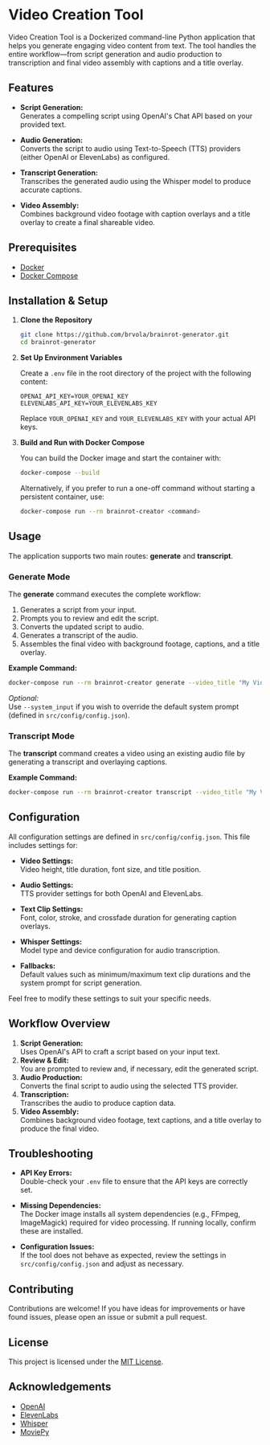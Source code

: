 # Video Creation Tool

Video Creation Tool is a Dockerized command-line Python application that helps you generate engaging video content from text. The tool handles the entire workflow—from script generation and audio production to transcription and final video assembly with captions and a title overlay.

## Features

- **Script Generation:**  
  Generates a compelling script using OpenAI's Chat API based on your provided text.

- **Audio Generation:**  
  Converts the script to audio using Text-to-Speech (TTS) providers (either OpenAI or ElevenLabs) as configured.

- **Transcript Generation:**  
  Transcribes the generated audio using the Whisper model to produce accurate captions.

- **Video Assembly:**  
  Combines background video footage with caption overlays and a title overlay to create a final shareable video.

## Prerequisites

- [Docker](https://docs.docker.com/get-docker/)
- [Docker Compose](https://docs.docker.com/compose/install/)

## Installation & Setup

1. **Clone the Repository**

   ```bash
   git clone https://github.com/brvola/brainrot-generator.git
   cd brainrot-generator
   ```

2. **Set Up Environment Variables**

   Create a `.env` file in the root directory of the project with the following content:

   ```env
   OPENAI_API_KEY=YOUR_OPENAI_KEY
   ELEVENLABS_API_KEY=YOUR_ELEVENLABS_KEY
   ```

   Replace `YOUR_OPENAI_KEY` and `YOUR_ELEVENLABS_KEY` with your actual API keys.

3. **Build and Run with Docker Compose**

   You can build the Docker image and start the container with:

   ```bash
   docker-compose --build
   ```

   Alternatively, if you prefer to run a one-off command without starting a persistent container, use:

   ```bash
   docker-compose run --rm brainrot-creator <command>
   ```

## Usage

The application supports two main routes: **generate** and **transcript**.

### Generate Mode

The **generate** command executes the complete workflow:
1. Generates a script from your input.
2. Prompts you to review and edit the script.
3. Converts the updated script to audio.
4. Generates a transcript of the audio.
5. Assembles the final video with background footage, captions, and a title overlay.

**Example Command:**

```bash
docker-compose run --rm brainrot-creator generate --video_title "My Video Title" --user_input "Your input text here"
```

*Optional:*  
Use `--system_input` if you wish to override the default system prompt (defined in `src/config/config.json`).

### Transcript Mode

The **transcript** command creates a video using an existing audio file by generating a transcript and overlaying captions.

**Example Command:**

```bash
docker-compose run --rm brainrot-creator transcript --video_title "My Video Title" --audio_path "path/to/audio.mp3"
```

## Configuration

All configuration settings are defined in `src/config/config.json`. This file includes settings for:

- **Video Settings:**  
  Video height, title duration, font size, and title position.

- **Audio Settings:**  
  TTS provider settings for both OpenAI and ElevenLabs.

- **Text Clip Settings:**  
  Font, color, stroke, and crossfade duration for generating caption overlays.

- **Whisper Settings:**  
  Model type and device configuration for audio transcription.

- **Fallbacks:**  
  Default values such as minimum/maximum text clip durations and the system prompt for script generation.

Feel free to modify these settings to suit your specific needs.

## Workflow Overview

1. **Script Generation:**  
   Uses OpenAI's API to craft a script based on your input text.
2. **Review & Edit:**  
   You are prompted to review and, if necessary, edit the generated script.
3. **Audio Production:**  
   Converts the final script to audio using the selected TTS provider.
4. **Transcription:**  
   Transcribes the audio to produce caption data.
5. **Video Assembly:**  
   Combines background video footage, text captions, and a title overlay to produce the final video.

## Troubleshooting

- **API Key Errors:**  
  Double-check your `.env` file to ensure that the API keys are correctly set.

- **Missing Dependencies:**  
  The Docker image installs all system dependencies (e.g., FFmpeg, ImageMagick) required for video processing. If running locally, confirm these are installed.

- **Configuration Issues:**  
  If the tool does not behave as expected, review the settings in `src/config/config.json` and adjust as necessary.

## Contributing

Contributions are welcome! If you have ideas for improvements or have found issues, please open an issue or submit a pull request.

## License

This project is licensed under the [MIT License](LICENSE).

## Acknowledgements

- [OpenAI](https://openai.com/)
- [ElevenLabs](https://elevenlabs.io/)
- [Whisper](https://github.com/openai/whisper)
- [MoviePy](https://zulko.github.io/moviepy/)
